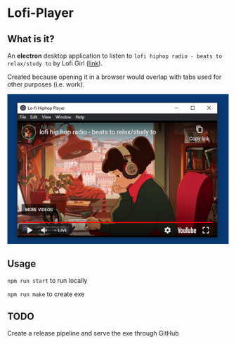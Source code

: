 # Lofi-Player
## What is it?
An **electron** desktop application to listen to `lofi hiphop radio - beats to relax/study to` by Lofi Girl ([link](https://www.youtube.com/watch?v=5qap5aO4i9A)).

Created because opening it in a browser would overlap with tabs used for other purposes (i.e. work).

![](/preview.png)

## Usage
`npm run start` to run locally

`npm run make` to create exe

## TODO
Create a release pipeline and serve the exe through GitHub